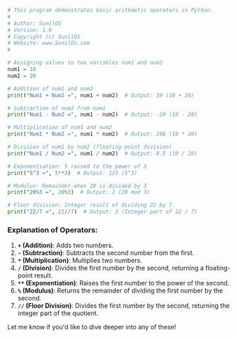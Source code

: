 

```python
# This program demonstrates basic arithmetic operators in Python.
#
# Author: SunilOS  
# Version: 1.0
# Copyright (c) SunilOS  
# Website: www.SunilOs.com
#

# Assigning values to two variables num1 and num2
num1 = 10
num2 = 20

# Addition of num1 and num2
print("Num1 + Num2 =", num1 + num2)  # Output: 30 (10 + 20)

# Subtraction of num2 from num1
print("Num1 - Num2 =", num1 - num2)  # Output: -10 (10 - 20)

# Multiplication of num1 and num2
print("Num1 * Num2 =", num1 * num2)  # Output: 200 (10 * 20)

# Division of num1 by num2 (floating-point division)
print("Num1 / Num2 =", num1 / num2)  # Output: 0.5 (10 / 20)

# Exponentiation: 5 raised to the power of 3
print("5^3 =", 5**3)  # Output: 125 (5^3)

# Modulus: Remainder when 20 is divided by 3
print("20%3 =", 20%3)  # Output: 2 (20 mod 3)

# Floor division: Integer result of dividing 22 by 7
print("22/7 =", 22//7)  # Output: 3 (Integer part of 22 / 7)
```

### Explanation of Operators:
1. **`+` (Addition)**: Adds two numbers.
2. **`-` (Subtraction)**: Subtracts the second number from the first.
3. **`*` (Multiplication)**: Multiplies two numbers.
4. **`/` (Division)**: Divides the first number by the second, returning a floating-point result.
5. **`**` (Exponentiation)**: Raises the first number to the power of the second.
6. **`%` (Modulus)**: Returns the remainder of dividing the first number by the second.
7. **`//` (Floor Division)**: Divides the first number by the second, returning the integer part of the quotient.

Let me know if you'd like to dive deeper into any of these!

